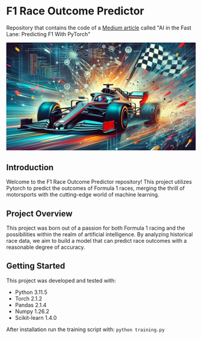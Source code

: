 # F1 Race Outcome Predictor

Repository that contains the code of a [Medium article](https://itnext.io/ai-in-the-fast-lane-predicting-f1-with-pytorch-6b844df7e79e) called "AI in the Fast Lane: Predicting F1 With PyTorch"

![Decoding motorsport dynamics with Machine Learning](predict.jpg "Decoding motorsport dynamics with Machine Learning")

## Introduction

Welcome to the F1 Race Outcome Predictor repository! This project utilizes Pytorch to predict the outcomes of Formula 1 races, merging the thrill of motorsports with the cutting-edge world of machine learning.

## Project Overview

This project was born out of a passion for both Formula 1 racing and the possibilities within the realm of artificial intelligence. By analyzing historical race data, we aim to build a model that can predict race outcomes with a reasonable degree of accuracy.

## Getting Started

This project was developed and tested with:

- Python 3.11.5
- Torch 2.1.2
- Pandas 2.1.4
- Numpy 1.26.2
- Scikit-learn 1.4.0

After installation run the training script with:
```python training.py```
